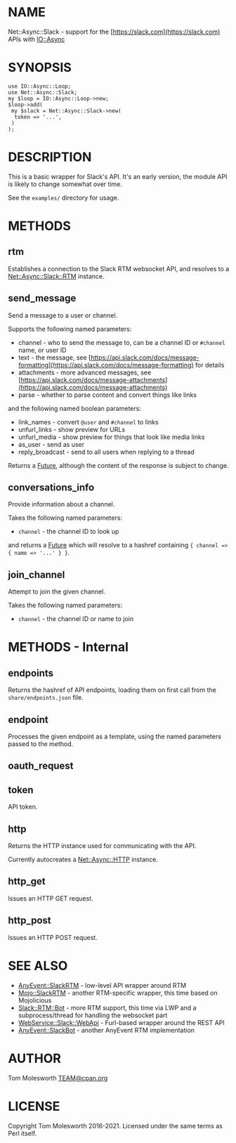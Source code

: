 # NAME

Net::Async::Slack - support for the [https://slack.com](https://slack.com) APIs with [IO::Async](https://metacpan.org/pod/IO%3A%3AAsync)

# SYNOPSIS

    use IO::Async::Loop;
    use Net::Async::Slack;
    my $loop = IO::Async::Loop->new;
    $loop->add(
     my $slack = Net::Async::Slack->new(
      token => '...',
     )
    );

# DESCRIPTION

This is a basic wrapper for Slack's API. It's an early version, the module API is likely
to change somewhat over time.

See the `examples/` directory for usage.

# METHODS

## rtm

Establishes a connection to the Slack RTM websocket API, and
resolves to a [Net::Async::Slack::RTM](https://metacpan.org/pod/Net%3A%3AAsync%3A%3ASlack%3A%3ARTM) instance.

## send\_message

Send a message to a user or channel.

Supports the following named parameters:

- channel - who to send the message to, can be a channel ID or `#channel` name, or user ID
- text - the message, see [https://api.slack.com/docs/message-formatting](https://api.slack.com/docs/message-formatting) for details
- attachments - more advanced messages, see [https://api.slack.com/docs/message-attachments](https://api.slack.com/docs/message-attachments)
- parse - whether to parse content and convert things like links

and the following named boolean parameters:

- link\_names - convert `@user` and `#channel` to links
- unfurl\_links - show preview for URLs
- unfurl\_media - show preview for things that look like media links
- as\_user - send as user
- reply\_broadcast - send to all users when replying to a thread

Returns a [Future](https://metacpan.org/pod/Future), although the content of the response is subject to change.

## conversations\_info

Provide information about a channel.

Takes the following named parameters:

- `channel` - the channel ID to look up

and returns a [Future](https://metacpan.org/pod/Future) which will resolve to a hashref containing
`{ channel => { name => '...' } }`.

## join\_channel

Attempt to join the given channel.

Takes the following named parameters:

- `channel` - the channel ID or name to join

# METHODS - Internal

## endpoints

Returns the hashref of API endpoints, loading them on first call from the `share/endpoints.json` file.

## endpoint

Processes the given endpoint as a template, using the named parameters
passed to the method.

## oauth\_request

## token

API token.

## http

Returns the HTTP instance used for communicating with the API.

Currently autocreates a [Net::Async::HTTP](https://metacpan.org/pod/Net%3A%3AAsync%3A%3AHTTP) instance.

## http\_get

Issues an HTTP GET request.

## http\_post

Issues an HTTP POST request.

# SEE ALSO

- [AnyEvent::SlackRTM](https://metacpan.org/pod/AnyEvent%3A%3ASlackRTM) - low-level API wrapper around RTM
- [Mojo::SlackRTM](https://metacpan.org/pod/Mojo%3A%3ASlackRTM) - another RTM-specific wrapper, this time based on Mojolicious
- [Slack::RTM::Bot](https://metacpan.org/pod/Slack%3A%3ARTM%3A%3ABot) - more RTM support, this time via LWP and a subprocess/thread for handling the websocket part
- [WebService::Slack::WebApi](https://metacpan.org/pod/WebService%3A%3ASlack%3A%3AWebApi) - Furl-based wrapper around the REST API
- [AnyEvent::SlackBot](https://metacpan.org/pod/AnyEvent%3A%3ASlackBot) - another AnyEvent RTM implementation

# AUTHOR

Tom Molesworth <TEAM@cpan.org>

# LICENSE

Copyright Tom Molesworth 2016-2021. Licensed under the same terms as Perl itself.
